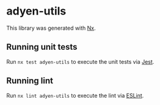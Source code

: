 # adyen-utils

This library was generated with [Nx](https://nx.dev).

## Running unit tests

Run `nx test adyen-utils` to execute the unit tests via [Jest](https://jestjs.io).

## Running lint

Run `nx lint adyen-utils` to execute the lint via [ESLint](https://eslint.org/).
